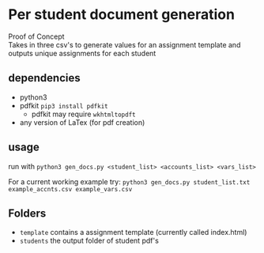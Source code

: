 # Per student document generation
Proof of Concept  
Takes in three csv's to generate values for an assignment template and outputs unique assignments for each student

## dependencies
- python3
- pdfkit `pip3 install pdfkit`
  - pdfkit may require `wkhtmltopdft`
- any version of LaTex (for pdf creation)

## usage
run with `python3 gen_docs.py <student_list> <accounts_list> <vars_list>`

For a current working example try:
`python3 gen_docs.py student_list.txt example_accnts.csv example_vars.csv`

## Folders
- `template` contains a assignment template (currently called index.html)
- `students` the output folder of student pdf's
